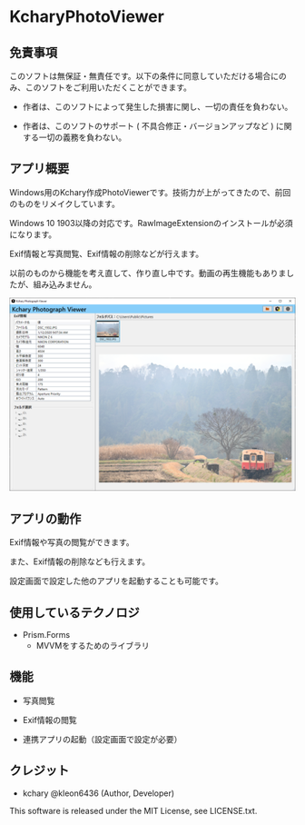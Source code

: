 # KcharyPhotoViewer
## 免責事項
このソフトは無保証・無責任です。以下の条件に同意していただける場合にのみ、このソフトをご利用いただくことができます。

- 作者は、このソフトによって発生した損害に関し、一切の責任を負わない。

- 作者は、このソフトのサポート ( 不具合修正・バージョンアップなど ) に関する一切の義務を負わない。

## アプリ概要
Windows用のKchary作成PhotoViewerです。技術力が上がってきたので、前回のものをリメイクしています。

Windows 10 1903以降の対応です。RawImageExtensionのインストールが必須になります。

Exif情報と写真閲覧、Exif情報の削除などが行えます。

以前のものから機能を考え直して、作り直し中です。動画の再生機能もありましたが、組み込みません。

![app screenshot](./Images/AppScreen.png)

## アプリの動作
Exif情報や写真の閲覧ができます。

また、Exif情報の削除なども行えます。

設定画面で設定した他のアプリを起動することも可能です。

## 使用しているテクノロジ
- Prism.Forms
	- MVVMをするためのライブラリ

## 機能
- 写真閲覧

- Exif情報の閲覧

- 連携アプリの起動（設定画面で設定が必要）

## クレジット
- kchary @kleon6436 (Author, Developer)

This software is released under the MIT License, see LICENSE.txt.
